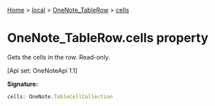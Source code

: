 [Home](./index) &gt; [local](local.md) &gt; [OneNote\_TableRow](local.onenote_tablerow.md) &gt; [cells](local.onenote_tablerow.cells.md)

# OneNote\_TableRow.cells property

Gets the cells in the row. Read-only. 

 \[Api set: OneNoteApi 1.1\]

**Signature:**
```javascript
cells: OneNote.TableCellCollection
```
